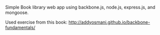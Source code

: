 Simple Book library web app using backbone.js, node.js, express.js, and mongoose.

Used exercise from this book: http://addyosmani.github.io/backbone-fundamentals/
